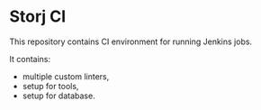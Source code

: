 # Storj CI

This repository contains CI environment for running Jenkins jobs.

It contains:
* multiple custom linters,
* setup for tools,
* setup for database.
